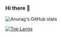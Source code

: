 ### Hi there 👋
![Anurag's GitHub stats](https://github-readme-stats.vercel.app/api?username=kimyekang&show_icons=true&theme=synthwave)

[![Top Langs](https://github-readme-stats.vercel.app/api/top-langs/?username=kimyekang&layout=compact)](https://github.com/kimyekang/github-readme-stats)
